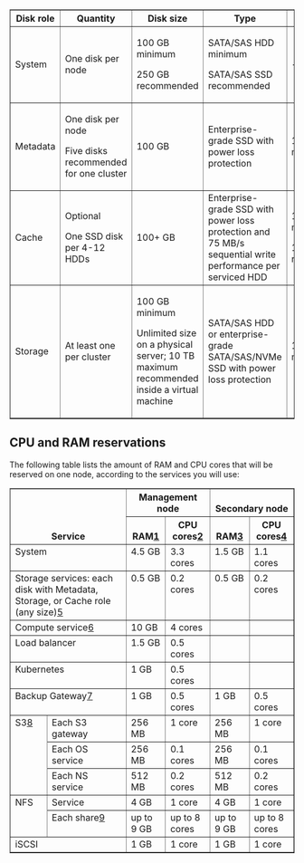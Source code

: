 <table border="1" cellspacing="0" id="id15">
<thead>
<tr>
<th>Disk role</th>
<th>Quantity</th>
<th>Disk size</th>
<th>Type</th>
<th>Endurance</th>
</tr>
</thead>
<tbody>
<tr>
<td>System</td>
<td>One disk per node</td>
<td>
<p>100 GB minimum</p>
<p>250 GB recommended</p>
</td>
<td>
<p>SATA/SAS HDD minimum</p>
<p>SATA/SAS SSD recommended</p>
</td>
<td>-</td>
</tr>
<tr>
<td>Metadata</td>
<td>
<p>One disk per node</p>
<p>Five disks recommended for one cluster</p>
</td>
<td>100 GB</td>
<td>Enterprise-grade SSD with power loss protection</td>
<td>1 DWPD minimum</td>
</tr>
<tr>
<td>Cache</td>
<td>
<p>Optional</p>
<p>One SSD disk per 4-12 HDDs</p>
</td>
<td>100+ GB</td>
<td>Enterprise-grade SSD with power loss
protection and 75 MB/s sequential write performance per serviced HDD</td>
<td>
<p>1 DWPD minimum</p>
<p>10 DWPD recommended</p>
</td>
</tr>
<tr>
<td>Storage</td>
<td>At least one per cluster</td>
<td>
<p>100 GB minimum</p>
<p>Unlimited size on a physical server; 10 TB maximum recommended inside a virtual machine</p>
</td>
<td> SATA/SAS HDD or enterprise-grade SATA/SAS/NVMe SSD with power loss protection</td>
<td>1 DWPD minimum</td>
</tr>
</tbody>
</table>
<h2>CPU and RAM reservations</h2>
<p>The following table lists the amount of RAM and CPU cores that will be reserved on one node, according to the services you will use:</p>
<table border="1" cellspacing="0" id="id16">
<col/>
<col/>
<col/>
<col/>
<col/>
<col/>
<thead valign="bottom">
<tr data-mc-pattern="2">
<th colspan="2" rowspan="2">Service</th>
<th colspan="2">Management node </th>
<th colspan="2">Secondary node</th>
</tr>
<tr data-mc-pattern="2">
<th>RAM<a href="#" title="Use only Error correction code (ECC) memory, to avoid data corruption.">1</a></th>
<th>CPU cores<a href="#" title="A CPU core here is a physical core in a multicore processor (hyperthreading is not taken into account).">2</a></th>
<th>RAM<a href="#" title="Use only Error correction code (ECC) memory, to avoid data corruption.">3</a></th>
<th>CPU cores<a href="#" title="A CPU core here is a physical core in a multicore processor (hyperthreading is not taken into account).">4</a></th>
</tr>
</thead>
<tbody valign="top">
<tr>
<td colspan="2">System</td>
<td>4.5 GB</td>
<td>3.3 cores</td>
<td>1.5 GB</td>
<td>1.1 cores</td>
</tr>
<tr>
<td colspan="2">Storage services: each disk with Metadata, Storage, or Cache role (any size)<a href="#" title="For clusters larger than 1 PB of physical space, add 0.5 GB of RAM per Metadata service.">5</a></td>
<td>0.5 GB</td>
<td>0.2 cores</td>
<td>0.5 GB</td>
<td>0.2 cores</td>
</tr>
<tr>
<td colspan="2">Compute service<a href="#" title="The recommended configuration for a compute cluster node starts with 64+ GB and 16+ cores.">6</a></td>
<td>10 GB</td>
<td>4 cores</td>
<td> </td>
<td> </td>
</tr>
<tr>
<td colspan="2">Load balancer</td>
<td>1.5 GB</td>
<td>0.5 cores</td>
<td> </td>
<td> </td>
</tr>
<tr>
<td colspan="2">Kubernetes</td>
<td>1 GB</td>
<td>0.5 cores</td>
<td> </td>
<td> </td>
</tr>
<tr>
<td colspan="2">Backup Gateway<a href="#" title="When working with public clouds and NFS, Backup Gateway consumes as much RAM and CPU as with a local storage.">7</a></td>
<td>1 GB</td>
<td>0.5 cores</td>
<td>1 GB</td>
<td>0.5 cores</td>
</tr>
<tr>
<td rowspan="3">S3<a href="#" title="By default, each S3 node runs 4 S3 gateways and can run up to 10 NS and 10 OS instances, but the entire S3 cluster cannot host more than 24 OS and 16 NS instances. The number of OS and NS services is defined during the initial S3 cluster setup. Adding more nodes to the S3 cluster does not affect it. The CPU and RAM reservations depend on the number of S3 nodes. Generally, the larger the S3 cluster, the less resources are reserved on each node.">8</a></td>
<td>Each S3 gateway</td>
<td>256 MB</td>
<td>1 core</td>
<td>256 MB</td>
<td>1 core</td>
</tr>
<tr>
<td>Each OS service</td>
<td>256 MB</td>
<td>0.1 cores</td>
<td>256 MB</td>
<td>0.1 cores</td>
</tr>
<tr>
<td>Each NS service</td>
<td>512 MB</td>
<td>0.2 cores</td>
<td>512 MB</td>
<td>0.2 cores</td>
</tr>
<tr>
<td rowspan="2">NFS</td>
<td>Service</td>
<td>4 GB</td>
<td>1 core</td>
<td>4 GB</td>
<td>1 core</td>
</tr>
<tr>
<td>Each share<a href="#" title="The RAM reservation for an NFS share depends on the number of cluster nodes. The larger the NFS cluster, the less RAM is reserved on each node.">9</a></td>
<td>up to 9 GB</td>
<td>up to 8 cores</td>
<td>up to 9 GB</td>
<td>up to 8 cores</td>
</tr>
<tr>
<td colspan="2">iSCSI</td>
<td>1 GB</td>
<td>1 core</td>
<td>1 GB</td>
<td>1 core</td>
</tr>
</tbody>
</table>
